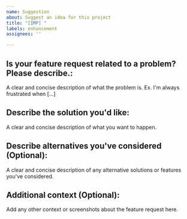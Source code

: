 ```yaml
---
name: Suggestion
about: Suggest an idea for this project
title: "[IMP] "
labels: enhancement
assignees: ''

---
```


## Is your feature request related to a problem? Please describe.:
A clear and concise description of what the problem is. Ex. I'm always frustrated when [...]

## Describe the solution you'd like:
A clear and concise description of what you want to happen.

## Describe alternatives you've considered (Optional):
A clear and concise description of any alternative solutions or features you've considered.

## Additional context (Optional):
Add any other context or screenshots about the feature request here.
